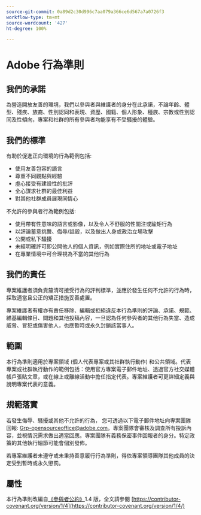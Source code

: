 ```yaml
---
source-git-commit: 0a89d2c30d996c7aa079a366ce6d567a7a0726f3
workflow-type: tm+mt
source-wordcount: '427'
ht-degree: 100%

---
```

# Adobe 行為準則

## 我們的承諾

為營造開放友善的環境，我們以參與者與維護者的身分在此承諾，不論年齡、體型、殘疾、族裔、性別認同和表現、資歷、國籍、個人形象、種族、宗教或性別認同及性傾向，專案和社群的所有參與者均能享有不受騷擾的體驗。

## 我們的標準

有助於促進正向環境的行為範例包括:

* 使用友善包容的語言
* 尊重不同觀點與經驗
* 虛心接受有建設性的批評
* 全心謀求社群的最佳利益
* 對其他社群成員展現同情心

不允許的參與者行為範例包括:

* 使用帶有性意味的語言或影像，以及令人不舒服的性關注或踰矩行為
* 以評論蓄意挑釁、侮辱/詆毀，以及做出人身或政治立場攻擊
* 公開或私下騷擾
* 未經明確許可即公開他人的個人資訊，例如實際住所的地址或電子地址
* 在專業情境中可合理視為不當的其他行為

## 我們的責任

專案維護者須負責釐清可接受行為的評判標準，並應於發生任何不允許的行為時，採取適當且公正的矯正措施妥善處置。

專案維護者有權亦有責任移除、編輯或拒絕違反本行為準則的評論、承諾、規範、維基編輯條目、問題和其他投稿內容，一旦認為任何參與者的其他行為失當、造成威脅、冒犯或傷害他人，也應暫時或永久封鎖該當事人。

## 範圍

本行為準則適用於專案領域 (個人代表專案或其社群執行動作) 和公共領域。代表專案或社群執行動作的範例包括：使用官方專案電子郵件地址、透過官方社交媒體帳戶張貼文章，或在線上或離線活動中擔任指定代表。專案維護者可更詳細定義與說明專案代表的意義。

## 規範落實

若發生侮辱、騷擾或其他不允許的行為，
您可透過以下電子郵件地址向專案團隊回報: Grp-opensourceoffice@adobe.com。專案團隊會審核及調查所有投訴內容，並視情況需求做出適當回應。專案團隊有義務保密事件回報者的身分。特定政策的其他執行細節可能會個別發佈。

若專案維護者未遵守或未秉持善意履行行為準則，得依專案領導團隊其他成員的決定受到暫時或永久懲罰。

## 屬性

本行為準則改編自[《參與者公約》](https://contributor-covenant.org)1.4 版，全文請參閱 [https://contributor-covenant.org/version/1/4](https://contributor-covenant.org/version/1/4/)
